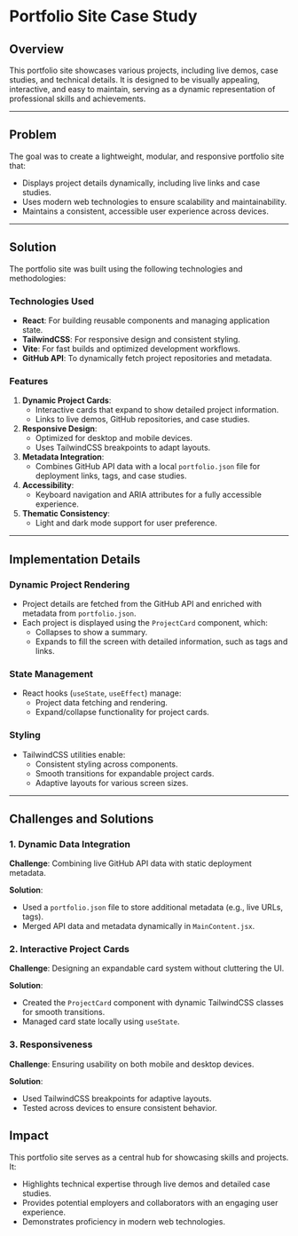 # Portfolio Site Case Study

## **Overview**
This portfolio site showcases various projects, including live demos, case studies, and technical details. It is designed to be visually appealing, interactive, and easy to maintain, serving as a dynamic representation of professional skills and achievements.

---

## **Problem**
The goal was to create a lightweight, modular, and responsive portfolio site that:
- Displays project details dynamically, including live links and case studies.
- Uses modern web technologies to ensure scalability and maintainability.
- Maintains a consistent, accessible user experience across devices.

---

## **Solution**
The portfolio site was built using the following technologies and methodologies:

### **Technologies Used**
- **React**: For building reusable components and managing application state.
- **TailwindCSS**: For responsive design and consistent styling.
- **Vite**: For fast builds and optimized development workflows.
- **GitHub API**: To dynamically fetch project repositories and metadata.

### **Features**
1. **Dynamic Project Cards**:
   - Interactive cards that expand to show detailed project information.
   - Links to live demos, GitHub repositories, and case studies.
2. **Responsive Design**:
   - Optimized for desktop and mobile devices.
   - Uses TailwindCSS breakpoints to adapt layouts.
3. **Metadata Integration**:
   - Combines GitHub API data with a local `portfolio.json` file for deployment links, tags, and case studies.
4. **Accessibility**:
   - Keyboard navigation and ARIA attributes for a fully accessible experience.
5. **Thematic Consistency**:
   - Light and dark mode support for user preference.

---

## **Implementation Details**

### **Dynamic Project Rendering**
- Project details are fetched from the GitHub API and enriched with metadata from `portfolio.json`.
- Each project is displayed using the `ProjectCard` component, which:
  - Collapses to show a summary.
  - Expands to fill the screen with detailed information, such as tags and links.

### **State Management**
- React hooks (`useState`, `useEffect`) manage:
  - Project data fetching and rendering.
  - Expand/collapse functionality for project cards.

### **Styling**
- TailwindCSS utilities enable:
  - Consistent styling across components.
  - Smooth transitions for expandable project cards.
  - Adaptive layouts for various screen sizes.

---

## **Challenges and Solutions**

### 1. **Dynamic Data Integration**
**Challenge**: Combining live GitHub API data with static deployment metadata.

**Solution**:
- Used a `portfolio.json` file to store additional metadata (e.g., live URLs, tags).
- Merged API data and metadata dynamically in `MainContent.jsx`.

### 2. **Interactive Project Cards**
**Challenge**: Designing an expandable card system without cluttering the UI.

**Solution**:
- Created the `ProjectCard` component with dynamic TailwindCSS classes for smooth transitions.
- Managed card state locally using `useState`.

### 3. **Responsiveness**
**Challenge**: Ensuring usability on both mobile and desktop devices.

**Solution**:
- Used TailwindCSS breakpoints for adaptive layouts.
- Tested across devices to ensure consistent behavior.

## **Impact**
This portfolio site serves as a central hub for showcasing skills and projects. It:
- Highlights technical expertise through live demos and detailed case studies.
- Provides potential employers and collaborators with an engaging user experience.
- Demonstrates proficiency in modern web technologies.
